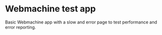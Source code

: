 # Webmachine test app

Basic Webmachine app with a slow and error page to test performance and error
reporting.
